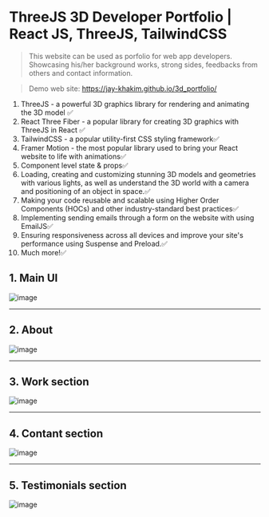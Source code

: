 
# ThreeJS 3D Developer Portfolio | React JS, ThreeJS, TailwindCSS

> This website can be used as porfolio for web app developers. Showcasing his/her background works, strong sides, feedbacks from others and contact information. 

> Demo web site: https://jay-khakim.github.io/3d_portfolio/

1. ThreeJS - a powerful 3D graphics library for rendering and animating the 3D model ✅            
2. React Three Fiber - a popular library for creating 3D graphics with ThreeJS in React ✅          
3. TailwindCSS - a popular utility-first CSS styling framework✅
4. Framer Motion - the most popular library used to bring your React website to life with animations✅
5. Component level state & props✅
6. Loading, creating and customizing stunning 3D models and geometries with various lights, as well as understand the 3D world with a camera and positioning of an object in space.✅
7. Making your code reusable and scalable using Higher Order Components (HOCs) and other industry-standard best practices✅
8. Implementing sending emails through a form on the website with using EmailJS✅
9. Ensuring responsiveness across all devices and improve your site's performance using Suspense and Preload.✅
10. Much more!✅


## 1. Main UI

![image](https://github.com/Jay-Khakim/3d_portfolio/assets/68965155/887e3b3d-7c51-4428-b254-4a3e7e2fbe56)



---

## 2. About

![image](https://github.com/Jay-Khakim/3d_portfolio/assets/68965155/a62253da-73f4-4827-a0d0-e4bbc93acb0e)



---

## 3. Work section

![image](https://github.com/Jay-Khakim/3d_portfolio/assets/68965155/a688b871-93f2-4b6a-a49e-550c721e4bec)


---

## 4. Contant section

![image](https://github.com/Jay-Khakim/3d_portfolio/assets/68965155/690359d2-37be-49cc-990f-ad17e783f030)


---

## 5. Testimonials section


![image](https://github.com/Jay-Khakim/3d_portfolio/assets/68965155/66330dee-ac31-4713-ba2a-c057fb728e73)


